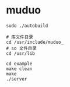 # muduo

```shell
sudo ./autobuild

# 库文件目录
cd /usr/include/muduo_
# so 文件目录
cd /usr/lib
```

```shell
cd example
make clean
make
./server
```